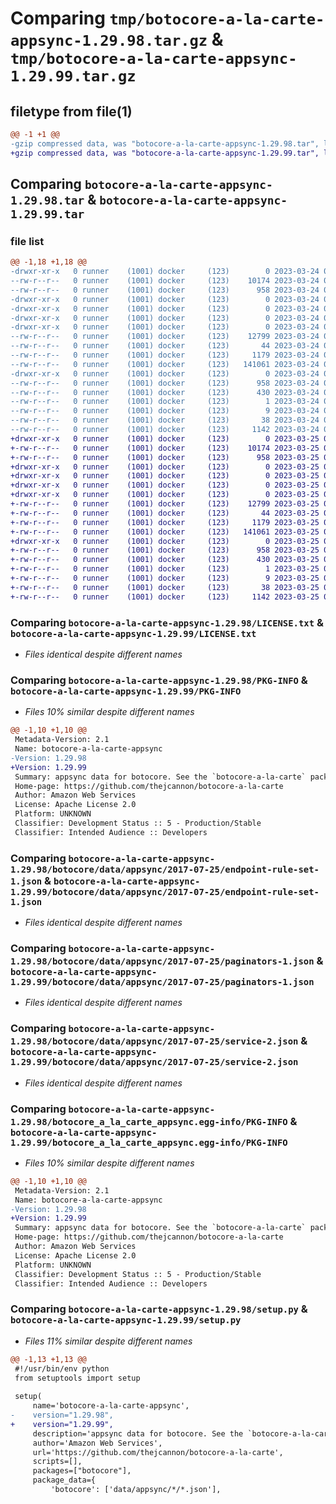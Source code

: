 # Comparing `tmp/botocore-a-la-carte-appsync-1.29.98.tar.gz` & `tmp/botocore-a-la-carte-appsync-1.29.99.tar.gz`

## filetype from file(1)

```diff
@@ -1 +1 @@
-gzip compressed data, was "botocore-a-la-carte-appsync-1.29.98.tar", last modified: Fri Mar 24 01:24:07 2023, max compression
+gzip compressed data, was "botocore-a-la-carte-appsync-1.29.99.tar", last modified: Sat Mar 25 01:22:25 2023, max compression
```

## Comparing `botocore-a-la-carte-appsync-1.29.98.tar` & `botocore-a-la-carte-appsync-1.29.99.tar`

### file list

```diff
@@ -1,18 +1,18 @@
-drwxr-xr-x   0 runner    (1001) docker     (123)        0 2023-03-24 01:24:07.181828 botocore-a-la-carte-appsync-1.29.98/
--rw-r--r--   0 runner    (1001) docker     (123)    10174 2023-03-24 01:24:06.000000 botocore-a-la-carte-appsync-1.29.98/LICENSE.txt
--rw-r--r--   0 runner    (1001) docker     (123)      958 2023-03-24 01:24:07.181828 botocore-a-la-carte-appsync-1.29.98/PKG-INFO
-drwxr-xr-x   0 runner    (1001) docker     (123)        0 2023-03-24 01:24:07.181828 botocore-a-la-carte-appsync-1.29.98/botocore/
-drwxr-xr-x   0 runner    (1001) docker     (123)        0 2023-03-24 01:24:07.181828 botocore-a-la-carte-appsync-1.29.98/botocore/data/
-drwxr-xr-x   0 runner    (1001) docker     (123)        0 2023-03-24 01:24:07.181828 botocore-a-la-carte-appsync-1.29.98/botocore/data/appsync/
-drwxr-xr-x   0 runner    (1001) docker     (123)        0 2023-03-24 01:24:07.181828 botocore-a-la-carte-appsync-1.29.98/botocore/data/appsync/2017-07-25/
--rw-r--r--   0 runner    (1001) docker     (123)    12799 2023-03-24 01:23:57.000000 botocore-a-la-carte-appsync-1.29.98/botocore/data/appsync/2017-07-25/endpoint-rule-set-1.json
--rw-r--r--   0 runner    (1001) docker     (123)       44 2023-03-24 01:23:57.000000 botocore-a-la-carte-appsync-1.29.98/botocore/data/appsync/2017-07-25/examples-1.json
--rw-r--r--   0 runner    (1001) docker     (123)     1179 2023-03-24 01:23:57.000000 botocore-a-la-carte-appsync-1.29.98/botocore/data/appsync/2017-07-25/paginators-1.json
--rw-r--r--   0 runner    (1001) docker     (123)   141061 2023-03-24 01:23:57.000000 botocore-a-la-carte-appsync-1.29.98/botocore/data/appsync/2017-07-25/service-2.json
-drwxr-xr-x   0 runner    (1001) docker     (123)        0 2023-03-24 01:24:07.181828 botocore-a-la-carte-appsync-1.29.98/botocore_a_la_carte_appsync.egg-info/
--rw-r--r--   0 runner    (1001) docker     (123)      958 2023-03-24 01:24:07.000000 botocore-a-la-carte-appsync-1.29.98/botocore_a_la_carte_appsync.egg-info/PKG-INFO
--rw-r--r--   0 runner    (1001) docker     (123)      430 2023-03-24 01:24:07.000000 botocore-a-la-carte-appsync-1.29.98/botocore_a_la_carte_appsync.egg-info/SOURCES.txt
--rw-r--r--   0 runner    (1001) docker     (123)        1 2023-03-24 01:24:07.000000 botocore-a-la-carte-appsync-1.29.98/botocore_a_la_carte_appsync.egg-info/dependency_links.txt
--rw-r--r--   0 runner    (1001) docker     (123)        9 2023-03-24 01:24:07.000000 botocore-a-la-carte-appsync-1.29.98/botocore_a_la_carte_appsync.egg-info/top_level.txt
--rw-r--r--   0 runner    (1001) docker     (123)       38 2023-03-24 01:24:07.181828 botocore-a-la-carte-appsync-1.29.98/setup.cfg
--rw-r--r--   0 runner    (1001) docker     (123)     1142 2023-03-24 01:24:06.000000 botocore-a-la-carte-appsync-1.29.98/setup.py
+drwxr-xr-x   0 runner    (1001) docker     (123)        0 2023-03-25 01:22:25.310462 botocore-a-la-carte-appsync-1.29.99/
+-rw-r--r--   0 runner    (1001) docker     (123)    10174 2023-03-25 01:22:25.000000 botocore-a-la-carte-appsync-1.29.99/LICENSE.txt
+-rw-r--r--   0 runner    (1001) docker     (123)      958 2023-03-25 01:22:25.310462 botocore-a-la-carte-appsync-1.29.99/PKG-INFO
+drwxr-xr-x   0 runner    (1001) docker     (123)        0 2023-03-25 01:22:25.306461 botocore-a-la-carte-appsync-1.29.99/botocore/
+drwxr-xr-x   0 runner    (1001) docker     (123)        0 2023-03-25 01:22:25.306461 botocore-a-la-carte-appsync-1.29.99/botocore/data/
+drwxr-xr-x   0 runner    (1001) docker     (123)        0 2023-03-25 01:22:25.306461 botocore-a-la-carte-appsync-1.29.99/botocore/data/appsync/
+drwxr-xr-x   0 runner    (1001) docker     (123)        0 2023-03-25 01:22:25.306461 botocore-a-la-carte-appsync-1.29.99/botocore/data/appsync/2017-07-25/
+-rw-r--r--   0 runner    (1001) docker     (123)    12799 2023-03-25 01:22:12.000000 botocore-a-la-carte-appsync-1.29.99/botocore/data/appsync/2017-07-25/endpoint-rule-set-1.json
+-rw-r--r--   0 runner    (1001) docker     (123)       44 2023-03-25 01:22:12.000000 botocore-a-la-carte-appsync-1.29.99/botocore/data/appsync/2017-07-25/examples-1.json
+-rw-r--r--   0 runner    (1001) docker     (123)     1179 2023-03-25 01:22:12.000000 botocore-a-la-carte-appsync-1.29.99/botocore/data/appsync/2017-07-25/paginators-1.json
+-rw-r--r--   0 runner    (1001) docker     (123)   141061 2023-03-25 01:22:12.000000 botocore-a-la-carte-appsync-1.29.99/botocore/data/appsync/2017-07-25/service-2.json
+drwxr-xr-x   0 runner    (1001) docker     (123)        0 2023-03-25 01:22:25.310462 botocore-a-la-carte-appsync-1.29.99/botocore_a_la_carte_appsync.egg-info/
+-rw-r--r--   0 runner    (1001) docker     (123)      958 2023-03-25 01:22:25.000000 botocore-a-la-carte-appsync-1.29.99/botocore_a_la_carte_appsync.egg-info/PKG-INFO
+-rw-r--r--   0 runner    (1001) docker     (123)      430 2023-03-25 01:22:25.000000 botocore-a-la-carte-appsync-1.29.99/botocore_a_la_carte_appsync.egg-info/SOURCES.txt
+-rw-r--r--   0 runner    (1001) docker     (123)        1 2023-03-25 01:22:25.000000 botocore-a-la-carte-appsync-1.29.99/botocore_a_la_carte_appsync.egg-info/dependency_links.txt
+-rw-r--r--   0 runner    (1001) docker     (123)        9 2023-03-25 01:22:25.000000 botocore-a-la-carte-appsync-1.29.99/botocore_a_la_carte_appsync.egg-info/top_level.txt
+-rw-r--r--   0 runner    (1001) docker     (123)       38 2023-03-25 01:22:25.310462 botocore-a-la-carte-appsync-1.29.99/setup.cfg
+-rw-r--r--   0 runner    (1001) docker     (123)     1142 2023-03-25 01:22:25.000000 botocore-a-la-carte-appsync-1.29.99/setup.py
```

### Comparing `botocore-a-la-carte-appsync-1.29.98/LICENSE.txt` & `botocore-a-la-carte-appsync-1.29.99/LICENSE.txt`

 * *Files identical despite different names*

### Comparing `botocore-a-la-carte-appsync-1.29.98/PKG-INFO` & `botocore-a-la-carte-appsync-1.29.99/PKG-INFO`

 * *Files 10% similar despite different names*

```diff
@@ -1,10 +1,10 @@
 Metadata-Version: 2.1
 Name: botocore-a-la-carte-appsync
-Version: 1.29.98
+Version: 1.29.99
 Summary: appsync data for botocore. See the `botocore-a-la-carte` package for more info.
 Home-page: https://github.com/thejcannon/botocore-a-la-carte
 Author: Amazon Web Services
 License: Apache License 2.0
 Platform: UNKNOWN
 Classifier: Development Status :: 5 - Production/Stable
 Classifier: Intended Audience :: Developers
```

### Comparing `botocore-a-la-carte-appsync-1.29.98/botocore/data/appsync/2017-07-25/endpoint-rule-set-1.json` & `botocore-a-la-carte-appsync-1.29.99/botocore/data/appsync/2017-07-25/endpoint-rule-set-1.json`

 * *Files identical despite different names*

### Comparing `botocore-a-la-carte-appsync-1.29.98/botocore/data/appsync/2017-07-25/paginators-1.json` & `botocore-a-la-carte-appsync-1.29.99/botocore/data/appsync/2017-07-25/paginators-1.json`

 * *Files identical despite different names*

### Comparing `botocore-a-la-carte-appsync-1.29.98/botocore/data/appsync/2017-07-25/service-2.json` & `botocore-a-la-carte-appsync-1.29.99/botocore/data/appsync/2017-07-25/service-2.json`

 * *Files identical despite different names*

### Comparing `botocore-a-la-carte-appsync-1.29.98/botocore_a_la_carte_appsync.egg-info/PKG-INFO` & `botocore-a-la-carte-appsync-1.29.99/botocore_a_la_carte_appsync.egg-info/PKG-INFO`

 * *Files 10% similar despite different names*

```diff
@@ -1,10 +1,10 @@
 Metadata-Version: 2.1
 Name: botocore-a-la-carte-appsync
-Version: 1.29.98
+Version: 1.29.99
 Summary: appsync data for botocore. See the `botocore-a-la-carte` package for more info.
 Home-page: https://github.com/thejcannon/botocore-a-la-carte
 Author: Amazon Web Services
 License: Apache License 2.0
 Platform: UNKNOWN
 Classifier: Development Status :: 5 - Production/Stable
 Classifier: Intended Audience :: Developers
```

### Comparing `botocore-a-la-carte-appsync-1.29.98/setup.py` & `botocore-a-la-carte-appsync-1.29.99/setup.py`

 * *Files 11% similar despite different names*

```diff
@@ -1,13 +1,13 @@
 #!/usr/bin/env python
 from setuptools import setup
 
 setup(
     name='botocore-a-la-carte-appsync',
-    version="1.29.98",
+    version="1.29.99",
     description='appsync data for botocore. See the `botocore-a-la-carte` package for more info.',
     author='Amazon Web Services',
     url='https://github.com/thejcannon/botocore-a-la-carte',
     scripts=[],
     packages=["botocore"],
     package_data={
         'botocore': ['data/appsync/*/*.json'],
```

